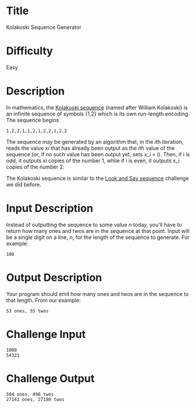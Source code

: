 # Title

Kolakoski Sequence Generator

# Difficulty

Easy

# Description

In mathematics, the [Kolakoski sequence](https://en.wikipedia.org/wiki/Kolakoski_sequence) (named after William Kolakoski) is an infinite sequence of symbols {1,2} which is its own run-length encoding. The sequence begins

	1,2,2,1,1,2,1,2,2,1,2,2

The sequence may be generated by an algorithm that, in the *i*th iteration, reads the value x*i* that has already been output as the *i*th value of the sequence (or, if no such value has been output yet, sets x_i = i). Then, if i is odd, it outputs xi copies of the number 1, while if i is even, it outputs x_i copies of the number 2. 

The Kolakoski sequence is similar to the [Look and Say sequence](https://www.reddit.com/r/dailyprogrammer/comments/2ggy30/9152014_challenge180_easy_looknsay/) challenge we did before.

# Input Description

Instead of outputting the sequence to some value *n* today, you'll have to return how many ones and twos are in the sequence at that point. Input will be a single digit on a line, *n*, for the length of the sequence to generate. For example:

	108

# Output Description

Your program should emit how many ones and twos are in the sequence to that length. From our example:

	53 ones, 55 twos

# Challenge Input

	1000
	54321

# Challenge Output

	504 ones, 496 twos
	27141 ones, 27180 twos
